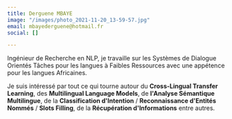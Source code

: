 ```yaml
---
title: Derguene MBAYE
image: "/images/photo_2021-11-20_13-59-57.jpg"
email: mbayederguene@hotmail.fr
social: []

---
```

Ingénieur de Recherche en NLP, je travaille sur les Systèmes de Dialogue Orientés Tâches pour les langues à Faibles Ressources avec une appétence pour les langues Africaines. 

Je suis intéressé par tout ce qui tourne autour du **Cross-Lingual Transfer Learning**, des **Multilingual Language Models**, de **l'Analyse Sémantique Multilingue**, de la **Classification d'Intention** / **Reconnaissance d'Entités Nommés** / **Slots Filling**, de la **Récupération d'Informations** entre autres.